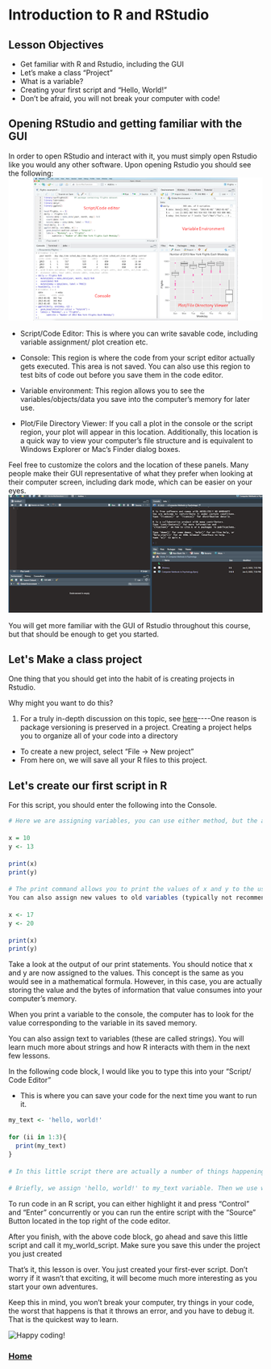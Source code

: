 # Introduction to R and RStudio
## Lesson Objectives
* Get familiar with R and Rstudio, including the GUI
* Let’s make a class “Project”
* What is a variable?
* Creating your first script and “Hello, World!”
* Don’t be afraid, you will not break your computer with code!

## Opening RStudio and getting familiar with the GUI
In order to open RStudio and interact with it, you must simply open Rstudio like you would any other software. 
Upon opening Rstudio you should see the following:
<img src="rstudio_gui.png" class="inline"/>
* Script/Code Editor: This is where you can write savable code, including variable assignment/ plot creation etc.

* Console: This region is where the code from your script editor actually gets executed. This area is not saved. You can also use this region to test bits of code out before you save them in the code editor.

* Variable environment: This region allows you to see the variables/objects/data you save into the computer’s memory for later use.

* Plot/File Directory Viewer: If you call a plot in the console or the script region, your plot will appear in this location. Additionally, this location is a quick way to view your computer’s file structure and is equivalent to Windows Explorer or Mac’s Finder dialog boxes.

Feel free to customize the colors and the location of these panels. Many people make their GUI representative of what they prefer when looking at their computer screen, including dark mode, which can be easier on your eyes.
<img src="dark_rstudio.png" class="inline"/>


You will get more familiar with the GUI of Rstudio throughout this course, but that should be enough to get you started.


## Let's Make a class project

One thing that you should get into the habit of is creating projects in Rstudio. 

Why might you want to do this? 
1. For a truly in-depth discussion on this topic, see [here](https://r4ds.had.co.nz/workflow-projects.html)----One reason is package versioning is preserved in a project. Creating a project helps you to organize all of your code into a directory
* To create a new project, select “File → New project”
* From here on, we will save all your R files to this project.

## Let's create our first script in R
For this script, you should enter the following into the Console.
```R
# Here we are assigning variables, you can use either method, but the accepted method in R is to use y <- 13 —a shortcut for this symbol can be used by concurrently pressing the “alt” and “-” symbols (no quotes needed).

x = 10
y <- 13

print(x)
print(y)

# The print command allows you to print the values of x and y to the user (in this case, you).
You can also assign new values to old variables (typically not recommended as this can get confusing quickly).

x <- 17
y <- 20

print(x)
print(y)
```


Take a look at the output of our print statements. You should notice that x and y are now assigned to the values. This concept is the same as you would see in a mathematical formula. However, in this case, you are actually storing the value and the bytes of information that value consumes into your computer’s memory.

When you print a variable to the console, the computer has to look for the value corresponding to the variable in its saved memory.

You can also assign text to variables (these are called strings). You will learn much more about strings and how R interacts with them in the next few lessons.

In the following code block, I would like you to type this into your “Script/ Code Editor”
* This is where you can save your code for the next time you want to run it.

```R
my_text <- 'hello, world!'

for (ii in 1:3){
  print(my_text)
}

# In this little script there are actually a number of things happening. We will talk more about each of these steps when we talk about information flow. But it's good to see this kind of code early and often.

# Briefly, we assign 'hello, world!' to my_text variable. Then we use what is called an iterator and a for loop to loop over a range of iterators 1:3 i.e. you can read this as "1 to 3" and then it simply prints my_text the number of times the loop iterates. In this case, it will print the contents of my_text 3 times. 
```



To run code in an R script, you can either highlight it and press “Control” and “Enter” concurrently or you can run the entire script with the “Source” Button located in the top right of the code editor.


After you finish, with the above code block, go ahead and save this little script and call it my_world_script. Make sure you save this under the project you just created



That’s it, this lesson is over. You just created your first-ever script. Don’t worry if it wasn’t that exciting, it will become much more interesting as you start your own adventures. 

Keep this in mind, you won’t break your computer, try things in your code, the worst that happens is that it throws an error, and you have to debug it. That is the quickest way to learn. 

![Happy coding!](https://media.giphy.com/media/26ufdipQqU2lhNA4g/giphy.gif)


### [Home](https://bdeck8317.github.io/compPsy.github.io/)
